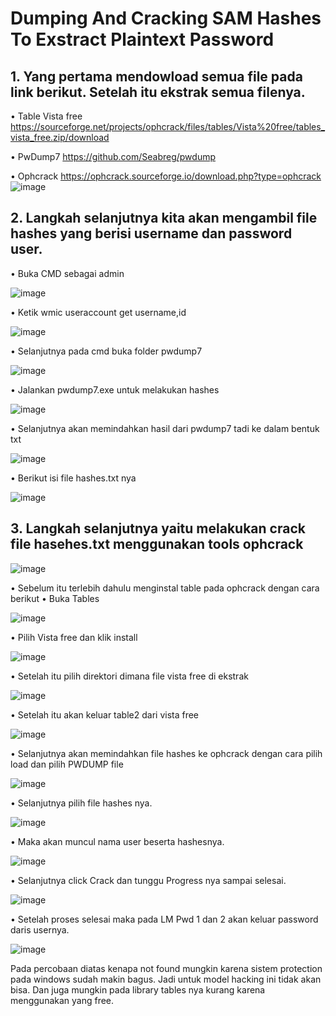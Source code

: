 # Dumping And Cracking SAM Hashes To Exstract Plaintext Password

## 1.	Yang pertama mendowload semua file pada link berikut. Setelah itu ekstrak semua filenya.
•	Table Vista free
https://sourceforge.net/projects/ophcrack/files/tables/Vista%20free/tables_vista_free.zip/download

•	PwDump7
https://github.com/Seabreg/pwdump

•	Ophcrack
https://ophcrack.sourceforge.io/download.php?type=ophcrack
![image](https://github.com/user-attachments/assets/1315c728-2ef3-43dd-b388-a471eb19b646)


## 2.	Langkah selanjutnya kita akan mengambil file hashes yang berisi username dan password user.
•	Buka CMD sebagai admin

![image](https://github.com/user-attachments/assets/bb5a766e-c662-4046-8c98-0ab6222277ac)

•	Ketik wmic useraccount get username,id

![image](https://github.com/user-attachments/assets/d5fed0f4-71ab-40bd-a6c2-320f7a855402)

•	Selanjutnya pada cmd buka folder pwdump7

![image](https://github.com/user-attachments/assets/3eccbec7-d6a3-4dd4-8737-747f9d0d2835)

•	Jalankan pwdump7.exe untuk melakukan hashes

![image](https://github.com/user-attachments/assets/5cd177af-05ff-44f7-b48e-fa601899cf64)

•	Selanjutnya akan memindahkan hasil dari pwdump7 tadi ke dalam bentuk txt

![image](https://github.com/user-attachments/assets/3a3e79b0-a1b6-49d2-a904-6591a1f7b758)

•	Berikut isi file hashes.txt nya


![image](https://github.com/user-attachments/assets/448c7b1f-fcce-42c5-81bd-e4f51802d8a0)

## 3.	Langkah selanjutnya yaitu melakukan crack file hasehes.txt menggunakan tools ophcrack 

![image](https://github.com/user-attachments/assets/2a622ea1-af7c-43d2-9311-8d3f4cb601e0)

•	Sebelum itu terlebih dahulu menginstal table pada ophcrack dengan cara berikut
•	Buka Tables

![image](https://github.com/user-attachments/assets/b6cdb348-6c6c-4369-86ad-e3c80baa0a31)

•	Pilih Vista free dan klik install

![image](https://github.com/user-attachments/assets/0889cb53-d56c-4338-953c-a8db65471769)

•	Setelah itu pilih direktori dimana file vista free di ekstrak

![image](https://github.com/user-attachments/assets/7014a9a3-aa8b-41b4-9fc3-ad4ae528e028)

•	Setelah itu akan keluar table2 dari vista free

![image](https://github.com/user-attachments/assets/994f5eb2-c5b0-412b-b695-d3afe7b66fdd)

•	Selanjutnya akan memindahkan file hashes ke ophcrack dengan cara pilih load dan pilih PWDUMP file


![image](https://github.com/user-attachments/assets/4588a58a-379d-44ce-826b-b2c87b853b3a)

•	Selanjutnya pilih file hashes nya.

![image](https://github.com/user-attachments/assets/ed215bb3-4a9b-46e3-b7e2-0284745fccc8)

•	Maka akan muncul nama user beserta hashesnya.

![image](https://github.com/user-attachments/assets/1d466eeb-279c-44a1-b94c-cd027fc179a3)

•	Selanjutnya click Crack dan tunggu Progress nya sampai selesai.

![image](https://github.com/user-attachments/assets/371b7d9f-6865-4009-a152-3fec98b0d33a)

•	Setelah proses selesai maka pada LM Pwd 1 dan 2 akan keluar password daris usernya.

![image](https://github.com/user-attachments/assets/814f603b-2c72-48f3-8e8a-6ab6aca99790)

Pada percobaan diatas kenapa not found mungkin karena sistem protection pada windows sudah makin bagus. Jadi untuk model hacking ini tidak akan bisa. Dan juga mungkin pada library tables nya kurang karena menggunakan yang free.

